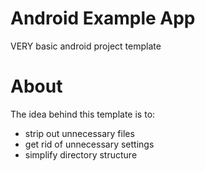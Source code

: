 # Android Example App
VERY basic android project template 

# About
The idea behind this template is to:
  - strip out unnecessary files 
  - get rid of unnecessary settings
  - simplify directory structure
